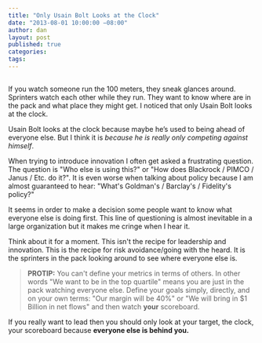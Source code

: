 ```yaml
---
title: "Only Usain Bolt Looks at the Clock"
date: "2013-08-01 10:00:00 −08:00"
author: dan
layout: post
published: true
categories:
tags:
---
```


<img class="lazy img-rounded img-responsive" src="data:image/gif;base64,R0lGODlhAQABAIABAP///wAAACwAAAAAAQABAAACAkQBADs=" alt="Usain Bolt" data-src="/assets/img/Usain-Bolt-Opt.jpg">

If you watch someone run the 100 meters, they sneak glances around. Sprinters watch each other while they run.  They want to know where are in the pack and what place they might get.  I noticed that only Usain Bolt looks at the clock.
<!-- more -->

Usain Bolt looks at the clock because maybe he’s used to being ahead of everyone else.  But I think it is _because he is really only competing against himself_.

When trying to introduce innovation I often get asked a frustrating question. The question is "Who else is using this?" or "How does Blackrock / PIMCO / Janus / Etc. do it?".  It is even worse when talking about policy because I am almost guaranteed to hear: "What's Goldman's / Barclay's / Fidelity's policy?"

It seems in order to make a decision some people want to know what everyone else is doing first.  This line of questioning is almost inevitable in a large organization but it makes me cringe when I hear it.

Think about it for a moment. This isn't the recipe for leadership and innovation.  This is the recipe for risk avoidance/going with the heard.  It is the sprinters in the pack looking around to see where everyone else is.

> **PROTIP:** 
> You can't define your metrics in terms of others. In other words 
> "We want to be in the top quartile" means you are just in the pack 
> watching everyone else. Define your goals simply, directly, and on 
> your own terms: "Our margin will be 40%" or "We will bring in 
> $1 Billion in net flows" and then watch **your** scoreboard. 

If you really want to lead then you should only look at your target, the clock, your scoreboard because **everyone else is behind you.**
